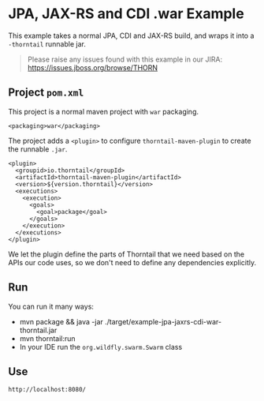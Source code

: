 # JPA, JAX-RS and CDI .war Example

This example takes a normal JPA, CDI and JAX-RS build, and wraps it into
a `-thorntail` runnable jar.

> Please raise any issues found with this example in our JIRA:
> https://issues.jboss.org/browse/THORN

## Project `pom.xml`

This project is a normal maven project with `war` packaging.

    <packaging>war</packaging>

The project adds a `<plugin>` to configure `thorntail-maven-plugin` to
create the runnable `.jar`.

    <plugin>
      <groupid>io.thorntail</groupId>
      <artifactId>thorntail-maven-plugin</artifactId>
      <version>${version.thorntail}</version>
      <executions>
        <execution>
          <goals>
            <goal>package</goal>
          </goals>
        </execution>
      </executions>
    </plugin>

We let the plugin define the parts of Thorntail that we need based on the
APIs our code uses, so we don't need to define any dependencies explicitly.

## Run

You can run it many ways:

* mvn package && java -jar ./target/example-jpa-jaxrs-cdi-war-thorntail.jar
* mvn thorntail:run
* In your IDE run the `org.wildfly.swarm.Swarm` class

## Use

    http://localhost:8080/
